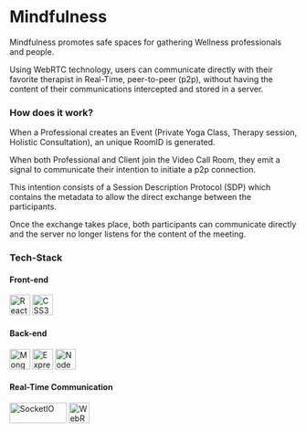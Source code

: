 # Mindfulness

Mindfulness promotes safe spaces for gathering Wellness professionals and people.

Using WebRTC technology, users can communicate directly with their favorite therapist in Real-Time, peer-to-peer (p2p), without having the content of their communications intercepted and stored in a server.

### How does it work?

When a Professional creates an Event (Private Yoga Class, Therapy session, Holistic Consultation), an unique RoomID is generated. 

When both Professional and Client join the Video Call Room, they emit a signal to communicate their intention to initiate a p2p connection. 

This intention consists of a Session Description Protocol (SDP) which contains the metadata to allow the direct exchange between the participants.

Once the exchange takes place, both participants can communicate directly and the server no longer listens for the content of the meeting.

### Tech-Stack
#### Front-end
<a href="https://reactjs.org/" target="_blank" rel="noreferrer"><img src="https://raw.githubusercontent.com/danielcranney/readme-generator/main/public/icons/skills/react-colored.svg" width="36" height="36" alt="React" /></a>
<a href="https://www.w3.org/TR/CSS/#css" target="_blank" rel="noreferrer"><img src="https://raw.githubusercontent.com/danielcranney/readme-generator/main/public/icons/skills/css3-colored.svg" width="36" height="36" alt="CSS3" /></a>

#### Back-end
<a href="https://www.mongodb.com/" target="_blank" rel="noreferrer"><img src="https://raw.githubusercontent.com/danielcranney/readme-generator/main/public/icons/skills/mongodb-colored.svg" width="36" height="36" alt="MongoDB"/></a>
<a href="https://expressjs.com/" target="_blank" rel="noreferrer"><img src="https://raw.githubusercontent.com/danielcranney/readme-generator/main/public/icons/skills/express-colored-dark.svg" width="36" height="36" alt="Express" /></a>
<a href="https://nodejs.org/en/" target="_blank" rel="noreferrer"><img src="https://raw.githubusercontent.com/danielcranney/readme-generator/main/public/icons/skills/nodejs-colored.svg" width="36" height="36" alt="NodeJS" /></a>

#### Real-Time Communication

<a href="https://socket.io/" target="_blank" rel="noreferrer"><img src="https://socket.io/images/logo-dark.svg" width="100" height="36" alt="SocketIO" /></a>
<a href="https://webrtc.org/" target="_blank" rel="noreferrer"><img src="https://webrtc.github.io/webrtc-org/assets/images/webrtc-logo-vert-retro-dist.svg" width="36" height="36" alt="WebRTC"/></a>